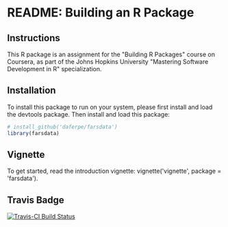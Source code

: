 README: Building an R Package
================

Instructions
------------

This R package is an assignment for the "Building R Packages" course on Coursera, as part of the Johns Hopkins University "Mastering Software Development in R" specialization.

Installation
------------

To install this package to run on your system, please first install and load the devtools package. Then install and load this package:

``` r
# install_github('daferpe/farsdata')
library(farsdata)
```

Vignette
--------

To get started, read the introduction vignette: vignette('vignette', package = 'farsdata').

Travis Badge
------------

[![Travis-CI Build Status](https://travis-ci.org/daferpe/farsdata.svg?branch=master)](https://travis-ci.org/daferpe/farsdata)
